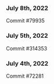 ### July 8th, 2022

Commit #79935

### July 5th, 2022

Commit #314353


### July 4th, 2022

Commit #72281

